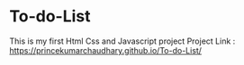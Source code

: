 # To-do-List
This is my first Html Css and Javascript project
Project Link : https://princekumarchaudhary.github.io/To-do-List/
